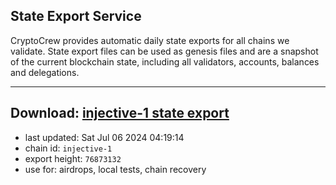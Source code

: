 ## State Export Service
CryptoCrew provides automatic daily state exports for all chains we validate. State export files can be used as genesis files and are a snapshot of the current blockchain state, including all validators, accounts, balances and delegations.

---
**Download: [injective-1 state export](https://dl-eu2.ccvalidators.com/SERVICE/injective/injective-1_export_76873132.json)**
---

- last updated: Sat Jul 06 2024 04:19:14
- chain id: `injective-1`
- export height: `76873132`
- use for: airdrops, local tests, chain recovery
